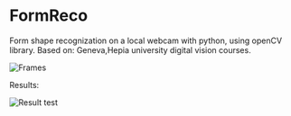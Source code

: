 # FormReco
Form shape recognization on a local webcam with python, using openCV library.
Based on: Geneva,Hepia university digital vision courses.

![Frames](http://www.emgu.com/wiki/images/thumb/Opencvpic3sample.png/300px-Opencvpic3sample.png)

Results:

![Result test](http://image.noelshack.com/fichiers/2018/49/1/1543832566-47478041-199674327607026-4936374190111457280-n.png)
